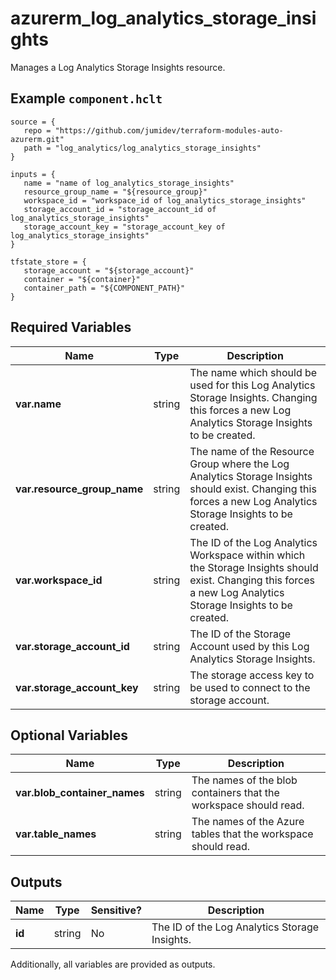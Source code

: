 # azurerm_log_analytics_storage_insights

Manages a Log Analytics Storage Insights resource.

## Example `component.hclt`

```hcl
source = {
   repo = "https://github.com/jumidev/terraform-modules-auto-azurerm.git" 
   path = "log_analytics/log_analytics_storage_insights" 
}

inputs = {
   name = "name of log_analytics_storage_insights" 
   resource_group_name = "${resource_group}" 
   workspace_id = "workspace_id of log_analytics_storage_insights" 
   storage_account_id = "storage_account_id of log_analytics_storage_insights" 
   storage_account_key = "storage_account_key of log_analytics_storage_insights" 
}

tfstate_store = {
   storage_account = "${storage_account}" 
   container = "${container}" 
   container_path = "${COMPONENT_PATH}" 
}

```

## Required Variables

| Name | Type |  Description |
| ---- | --------- |  ----------- |
| **var.name** | string |  The name which should be used for this Log Analytics Storage Insights. Changing this forces a new Log Analytics Storage Insights to be created. | 
| **var.resource_group_name** | string |  The name of the Resource Group where the Log Analytics Storage Insights should exist. Changing this forces a new Log Analytics Storage Insights to be created. | 
| **var.workspace_id** | string |  The ID of the Log Analytics Workspace within which the Storage Insights should exist. Changing this forces a new Log Analytics Storage Insights to be created. | 
| **var.storage_account_id** | string |  The ID of the Storage Account used by this Log Analytics Storage Insights. | 
| **var.storage_account_key** | string |  The storage access key to be used to connect to the storage account. | 

## Optional Variables

| Name | Type |  Description |
| ---- | --------- |  ----------- |
| **var.blob_container_names** | string |  The names of the blob containers that the workspace should read. | 
| **var.table_names** | string |  The names of the Azure tables that the workspace should read. | 



## Outputs

| Name | Type | Sensitive? | Description |
| ---- | ---- | --------- | --------- |
| **id** | string | No  | The ID of the Log Analytics Storage Insights. | 

Additionally, all variables are provided as outputs.
